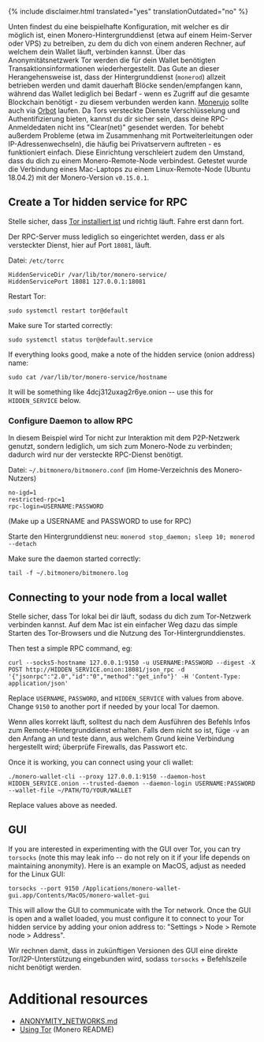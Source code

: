 {% include disclaimer.html translated="yes" translationOutdated="no" %}

Unten findest du eine beispielhafte Konfiguration, mit welcher es dir
möglich ist, einen Monero-Hintergrunddienst (etwa auf einem Heim-Server oder
VPS) zu betreiben, zu dem du dich von einem anderen Rechner, auf welchem
dein Wallet läuft, verbinden kannst. Über das Anonymitätsnetzwerk Tor werden
die für dein Wallet benötigten Transaktionsinformationen
wiederhergestellt. Das Gute an dieser Herangehensweise ist, dass der
Hintergrunddienst (`monerod`) allzeit betrieben werden und damit dauerhaft
Blöcke senden/empfangen kann, während das Wallet lediglich bei Bedarf - wenn
es Zugriff auf die gesamte Blockchain benötigt - zu diesem verbunden werden
kann. [Monerujo](https://www.monerujo.io/) sollte auch via
[Orbot](https://guardianproject.info/apps/org.torproject.android/)
laufen. Da Tors versteckte Dienste Verschlüsselung und Authentifizierung
bieten, kannst du dir sicher sein, dass deine RPC-Anmeldedaten nicht ins
"Clear(net)" gesendet werden. Tor behebt außerdem Probleme (etwa im
Zusammenhang mit Portweiterleitungen oder IP-Adressenwechseln), die häufig
bei Privatservern auftreten - es funktioniert einfach. Diese Einrichtung
verschleiert zudem den Umstand, dass du dich zu einem Monero-Remote-Node
verbindest. Getestet wurde die Verbindung eines Mac-Laptops zu einem
Linux-Remote-Node (Ubuntu 18.04.2) mit der Monero-Version `v0.15.0.1`.

## Create a Tor hidden service for RPC

Stelle sicher, dass [Tor installiert
ist](https://community.torproject.org/relay/setup/bridge/debian-ubuntu/) und
richtig läuft. Fahre erst dann fort.

Der RPC-Server muss lediglich so eingerichtet werden, dass er als
versteckter Dienst, hier auf Port `18081`, läuft.

Datei: `/etc/torrc`

```
HiddenServiceDir /var/lib/tor/monero-service/
HiddenServicePort 18081 127.0.0.1:18081
```
Restart Tor:
```
sudo systemctl restart tor@default
```

Make sure Tor started correctly:
```
sudo systemctl status tor@default.service
```

If everything looks good, make a note of the hidden service (onion address)
name:
```
sudo cat /var/lib/tor/monero-service/hostname
```
It will be something like 4dcj312uxag2r6ye.onion -- use this for
`HIDDEN_SERVICE` below.

### Configure Daemon to allow RPC

In diesem Beispiel wird Tor nicht zur Interaktion mit dem P2P-Netzwerk
genutzt, sondern lediglich, um sich zum Monero-Node zu verbinden; dadurch
wird nur der versteckte RPC-Dienst benötigt.

Datei: `~/.bitmonero/bitmonero.conf` (im Home-Verzeichnis des
Monero-Nutzers)

```
no-igd=1
restricted-rpc=1
rpc-login=USERNAME:PASSWORD
```
(Make up a USERNAME and PASSWORD to use for RPC)

Starte den Hintergrunddienst neu: `monerod stop_daemon; sleep 10; monerod
--detach`

Make sure the daemon started correctly:
```
tail -f ~/.bitmonero/bitmonero.log
```

## Connecting to your node from a local wallet

Stelle sicher, dass Tor lokal bei dir läuft, sodass du dich zum Tor-Netzwerk
verbinden kannst. Auf dem Mac ist ein einfacher Weg dazu das simple Starten
des Tor-Browsers und die Nutzung des Tor-Hintergrunddienstes.

Then test a simple RPC command, eg:
```
curl --socks5-hostname 127.0.0.1:9150 -u USERNAME:PASSWORD --digest -X POST http://HIDDEN_SERVICE.onion:18081/json_rpc -d '{"jsonrpc":"2.0","id":"0","method":"get_info"}' -H 'Content-Type: application/json'
```
Replace `USERNAME`, `PASSWORD`, and `HIDDEN_SERVICE` with values from
above.  Change `9150` to another port if needed by your local Tor daemon.

Wenn alles korrekt läuft, solltest du nach dem Ausführen des Befehls Infos
zum Remote-Hintergrunddienst erhalten. Falls dem nicht so ist, füge ` -v `
an den Anfang an und teste dann, aus welchem Grund keine Verbindung
hergestellt wird; überprüfe Firewalls, das Passwort etc.

Once it is working, you can connect using your cli wallet:
```
./monero-wallet-cli --proxy 127.0.0.1:9150 --daemon-host HIDDEN_SERVICE.onion --trusted-daemon --daemon-login USERNAME:PASSWORD --wallet-file ~/PATH/TO/YOUR/WALLET
```
Replace values above as needed.

## GUI

If you are interested in experimenting with the GUI over Tor, you can try
`torsocks` (note this may leak info -- do not rely on it if your life
depends on maintaining anonymity).  Here is an example on MacOS, adjust as
needed for the Linux GUI:
```
torsocks --port 9150 /Applications/monero-wallet-gui.app/Contents/MacOS/monero-wallet-gui
```

This will allow the GUI to communicate with the Tor network.  Once the GUI is open and a wallet loaded, you must configure it to connect to your Tor hidden service by adding your onion address to:  "Settings > Node > Remote node > Address".

Wir rechnen damit, dass in zukünftigen Versionen des GUI eine direkte
Tor/I2P-Unterstützung eingebunden wird, sodass `torsocks` + Befehlszeile
nicht benötigt werden.

# Additional resources

* [ANONYMITY_NETWORKS.md](https://github.com/monero-project/monero/blob/master/docs/ANONYMITY_NETWORKS.md)
* [Using Tor](https://github.com/monero-project/monero#using-tor) (Monero
  README)
